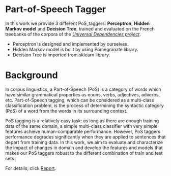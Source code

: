 # Part-of-Speech Tagger

In this work we provide 3 different PoS_taggers: **Perceptron**, **Hidden Markov model** and **Decision Tree**, trained and evaluated on the French treebanks of the corpora of the [*Universal Dependencies project*](https://github.com/UniversalDependencies).

- Perceptron is designed and implemented by ourselves.
- Hidden Markov model is built by using Pomegranate library.
- Decision Tree is imported from sklearn library.

# Background

In corpus linguistics, a Part-of-Speech (PoS) is a category of words which have similar grammatical properties as nouns, verbs, adjectives, adverbs, etc. Part-of-Speech tagging, which can be considered as a multi-class classification problem, is the process of determining the syntactic category (PoS) of a word from the words in its surrounding context.

PoS tagging is a relatively easy task: as long as there are enough training data of the same domain, a simple multi-class classifier with very simple features achieve human-comparable performance. However, PoS taggers performance degrades significantly when they are applied to sentences that depart from training data. In this work, we aim to evaluate and characterize the impact of changes in domain and develop the features and models that makes our PoS taggers robust to the different combination of train and test sets.

For details, click [Report](https://github.com/JiangnanH/PoS_Classifier/blob/master/Rapport_de_Projet_final_de_Machine_Learning.pdf).
